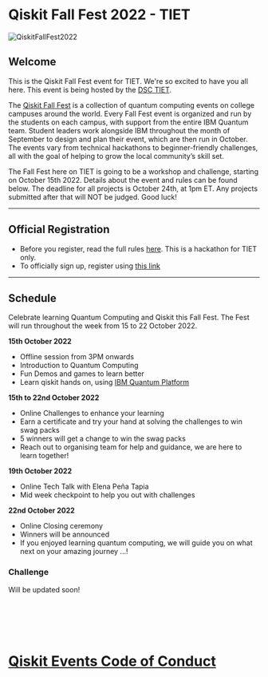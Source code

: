 # Qiskit Fall Fest 2022 - TIET

![QiskitFallFest2022](https://github.com/developer-student-club-thapar/Qiskit-Fall-Fest-2022/blob/main/QiskitFallFest22.png)

## Welcome
This is the Qiskit Fall Fest event for TIET. We're so excited to have you all here. This event is being hosted by the [DSC TIET](https://dsctiet.tech/#/events).

The [Qiskit Fall Fest](https://medium.com/qiskit/introducing-the-qiskit-fall-fest-feb8456b557) is a collection of quantum computing events on college campuses around the world. Every Fall Fest event is organized and run by the students on each campus, with support from the entire IBM Quantum team. Student leaders work alongside IBM throughout the month of September to design and plan their event, which are then run in October. The events vary from technical hackathons to beginner-friendly challenges, all with the goal of helping to grow the local community’s skill set.

The Fall Fest here on TIET is going to be a workshop and challenge, starting on October 15th 2022. Details about the event and rules can be found below. The deadline for all projects is October 24th, at 1pm ET. Any projects submitted after that will NOT be judged. Good luck!

--------------------------------
## Official Registration
- Before you register, read the full rules [here](https://github.com/qiskit-community/fall-fest-22/blob/main/Qiskit%20Fall%20Fest%20Official%20Rules%20Template.docx). This is a hackathon for TIET only.
- To officially sign up, register using [this link](https://bit.ly/3RY8B4t)


--------------------------------
## Schedule
Celebrate learning Quantum Computing and Qiskit this Fall Fest. The Fest will run throughout the week from 15 to 22 October 2022.

<b>15th October 2022</b>
- Offline session from 3PM onwards
- Introduction to Quantum Computing
- Fun Demos and games to learn better
- Learn qiskit hands on, using [IBM Quantum Platform](https://quantum-computing.ibm.com/)

<b>15th to 22nd October 2022</b>
- Online Challenges to enhance your learning
- Earn a certificate and try your hand at solving the challenges to win swag packs
- 5 winners will get a change to win the swag packs
- Reach out to organising team for help and guidance, we are here to learn together!

<b>19th October 2022</b>
- Online Tech Talk with Elena Peña Tapia
- Mid week checkpoint to help you out with challenges

<b>22nd October 2022</b>
- Online Closing ceremony
- Winners will be announced
- If you enjoyed learning quantum computing, we will guide you on what next on your amazing journey ...!




### Challenge
Will be updated soon!

<br>

<br><br>
# [Qiskit Events Code of Conduct](https://github.com/Qiskit/qiskit/blob/master/CODE_OF_CONDUCT.md)
